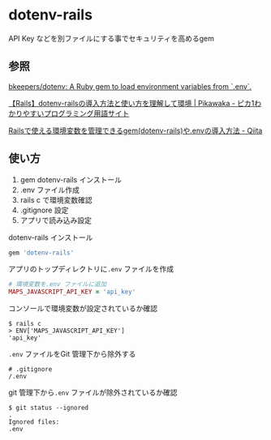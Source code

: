 # dotenv-rails

API Key などを別ファイルにする事でセキュリティを高めるgem

## 参照

[bkeepers/dotenv: A Ruby gem to load environment variables from \`\.env\`\.](https://github.com/bkeepers/dotenv)

[【Rails】dotenv\-railsの導入方法と使い方を理解して環境 \| Pikawaka \- ピカ1わかりやすいプログラミング用語サイト](https://pikawaka.com/rails/dotenv-rails)

[Railsで使える環境変数を管理できるgem\(dotenv\-rails\)や\.envの導入方法 \- Qiita](https://qiita.com/ryosuketter/items/ceb592dc6b23a20e51b5)

## 使い方

1. gem dotenv-rails インストール
2. .env ファイル作成
3. rails c で環境変数確認
4. .gitignore 設定
5. アプリで読み込み設定

dotenv-rails インストール

```Ruby
gem 'dotenv-rails'
```

アプリのトップディレクトリに`.env` ファイルを作成

```Ruby
# 環境変数を.env ファイルに追加
MAPS_JAVASCRIPT_API_KEY = 'api_key'
```

コンソールで環境変数が設定されているか確認

```Shell
$ rails c
> ENV['MAPS_JAVASCRIPT_API_KEY']
'api_key'
```

`.env` ファイルをGit 管理下から除外する

```Git
# .gitignore
/.env
```

git 管理下から`.env` ファイルが除外されているか確認

```Shell
$ git status --ignored
.
Ignored files:
.env
```
